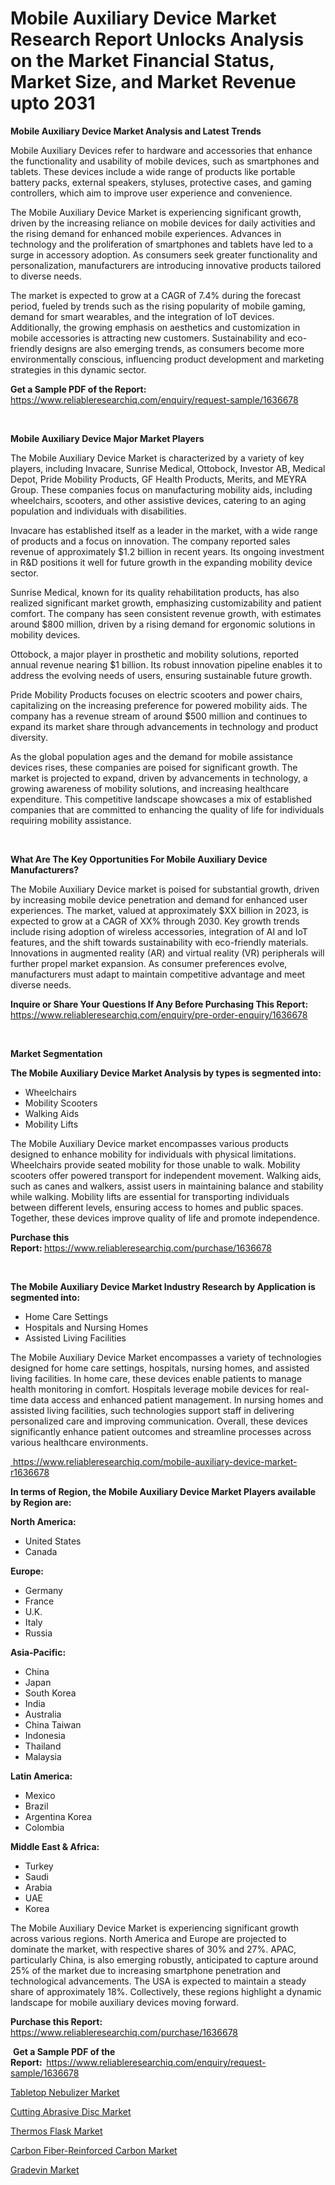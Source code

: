 <p><h1>Mobile Auxiliary Device Market Research Report Unlocks Analysis on the Market Financial Status, Market Size, and Market Revenue upto 2031</h1></p><p><strong>Mobile Auxiliary Device Market Analysis and Latest Trends</strong></p>
<p><p>Mobile Auxiliary Devices refer to hardware and accessories that enhance the functionality and usability of mobile devices, such as smartphones and tablets. These devices include a wide range of products like portable battery packs, external speakers, styluses, protective cases, and gaming controllers, which aim to improve user experience and convenience.</p><p>The Mobile Auxiliary Device Market is experiencing significant growth, driven by the increasing reliance on mobile devices for daily activities and the rising demand for enhanced mobile experiences. Advances in technology and the proliferation of smartphones and tablets have led to a surge in accessory adoption. As consumers seek greater functionality and personalization, manufacturers are introducing innovative products tailored to diverse needs.</p><p>The market is expected to grow at a CAGR of 7.4% during the forecast period, fueled by trends such as the rising popularity of mobile gaming, demand for smart wearables, and the integration of IoT devices. Additionally, the growing emphasis on aesthetics and customization in mobile accessories is attracting new customers. Sustainability and eco-friendly designs are also emerging trends, as consumers become more environmentally conscious, influencing product development and marketing strategies in this dynamic sector.</p></p>
<p><strong>Get a Sample PDF of the Report:&nbsp;</strong> <a href="https://www.reliableresearchiq.com/enquiry/request-sample/1636678">https://www.reliableresearchiq.com/enquiry/request-sample/1636678</a></p>
<p>&nbsp;</p>
<p><strong>Mobile Auxiliary Device Major Market Players</strong></p>
<p><p>The Mobile Auxiliary Device Market is characterized by a variety of key players, including Invacare, Sunrise Medical, Ottobock, Investor AB, Medical Depot, Pride Mobility Products, GF Health Products, Merits, and MEYRA Group. These companies focus on manufacturing mobility aids, including wheelchairs, scooters, and other assistive devices, catering to an aging population and individuals with disabilities.</p><p>Invacare has established itself as a leader in the market, with a wide range of products and a focus on innovation. The company reported sales revenue of approximately $1.2 billion in recent years. Its ongoing investment in R&D positions it well for future growth in the expanding mobility device sector.</p><p>Sunrise Medical, known for its quality rehabilitation products, has also realized significant market growth, emphasizing customizability and patient comfort. The company has seen consistent revenue growth, with estimates around $800 million, driven by a rising demand for ergonomic solutions in mobility devices.</p><p>Ottobock, a major player in prosthetic and mobility solutions, reported annual revenue nearing $1 billion. Its robust innovation pipeline enables it to address the evolving needs of users, ensuring sustainable future growth.</p><p>Pride Mobility Products focuses on electric scooters and power chairs, capitalizing on the increasing preference for powered mobility aids. The company has a revenue stream of around $500 million and continues to expand its market share through advancements in technology and product diversity.</p><p>As the global population ages and the demand for mobile assistance devices rises, these companies are poised for significant growth. The market is projected to expand, driven by advancements in technology, a growing awareness of mobility solutions, and increasing healthcare expenditure. This competitive landscape showcases a mix of established companies that are committed to enhancing the quality of life for individuals requiring mobility assistance.</p></p>
<p>&nbsp;</p>
<p><strong>What Are The Key Opportunities For Mobile Auxiliary Device Manufacturers?</strong></p>
<p><p>The Mobile Auxiliary Device market is poised for substantial growth, driven by increasing mobile device penetration and demand for enhanced user experiences. The market, valued at approximately $XX billion in 2023, is expected to grow at a CAGR of XX% through 2030. Key growth trends include rising adoption of wireless accessories, integration of AI and IoT features, and the shift towards sustainability with eco-friendly materials. Innovations in augmented reality (AR) and virtual reality (VR) peripherals will further propel market expansion. As consumer preferences evolve, manufacturers must adapt to maintain competitive advantage and meet diverse needs.</p></p>
<p><strong>Inquire or Share Your Questions If Any Before Purchasing This Report:</strong> <a href="https://www.reliableresearchiq.com/enquiry/pre-order-enquiry/1636678">https://www.reliableresearchiq.com/enquiry/pre-order-enquiry/1636678</a></p>
<p>&nbsp;</p>
<p><strong>Market Segmentation</strong></p>
<p><strong>The Mobile Auxiliary Device Market Analysis by types is segmented into:</strong></p>
<p><ul><li>Wheelchairs</li><li>Mobility Scooters</li><li>Walking Aids</li><li>Mobility Lifts</li></ul></p>
<p><p>The Mobile Auxiliary Device market encompasses various products designed to enhance mobility for individuals with physical limitations. Wheelchairs provide seated mobility for those unable to walk. Mobility scooters offer powered transport for independent movement. Walking aids, such as canes and walkers, assist users in maintaining balance and stability while walking. Mobility lifts are essential for transporting individuals between different levels, ensuring access to homes and public spaces. Together, these devices improve quality of life and promote independence.</p></p>
<p><strong>Purchase this Report:&nbsp;</strong><a href="https://www.reliableresearchiq.com/purchase/1636678">https://www.reliableresearchiq.com/purchase/1636678</a></p>
<p>&nbsp;</p>
<p><strong>The Mobile Auxiliary Device Market Industry Research by Application is segmented into:</strong></p>
<p><ul><li>Home Care Settings</li><li>Hospitals and Nursing Homes</li><li>Assisted Living Facilities</li></ul></p>
<p><p>The Mobile Auxiliary Device Market encompasses a variety of technologies designed for home care settings, hospitals, nursing homes, and assisted living facilities. In home care, these devices enable patients to manage health monitoring in comfort. Hospitals leverage mobile devices for real-time data access and enhanced patient management. In nursing homes and assisted living facilities, such technologies support staff in delivering personalized care and improving communication. Overall, these devices significantly enhance patient outcomes and streamline processes across various healthcare environments.</p></p>
<p><a href="https://www.reliableresearchiq.com/mobile-auxiliary-device-market-r1636678">&nbsp;https://www.reliableresearchiq.com/mobile-auxiliary-device-market-r1636678</a></p>
<p><strong>In terms of Region, the Mobile Auxiliary Device Market Players available by Region are:</strong></p>
<p>
    <p> <strong> North America: </strong>
        <ul>
            <li>United States</li>
            <li>Canada</li>
        </ul>
        </p> 
    <p> <strong> Europe: </strong>
        <ul>
            <li>Germany</li>
            <li>France</li>
            <li>U.K.</li>
            <li>Italy</li>
            <li>Russia</li>
        </ul>
        </p> 
    <p> <strong> Asia-Pacific: </strong>
        <ul>
            <li>China</li>
            <li>Japan</li>
            <li>South Korea</li>
            <li>India</li>
            <li>Australia</li>
            <li>China Taiwan</li>
            <li>Indonesia</li>
            <li>Thailand</li>
            <li>Malaysia</li>
        </ul>
        </p> 
    <p> <strong> Latin America: </strong>
        <ul>
            <li>Mexico</li>
            <li>Brazil</li>
            <li>Argentina Korea</li>
            <li>Colombia</li>
        </ul>
        </p> 
    <p> <strong> Middle East & Africa: </strong>
        <ul>
            <li>Turkey</li>
            <li>Saudi</li>
            <li>Arabia</li>
            <li>UAE</li>
            <li>Korea</li>
        </ul>
    </p>
    </p>
<p><p>The Mobile Auxiliary Device Market is experiencing significant growth across various regions. North America and Europe are projected to dominate the market, with respective shares of 30% and 27%. APAC, particularly China, is also emerging robustly, anticipated to capture around 25% of the market due to increasing smartphone penetration and technological advancements. The USA is expected to maintain a steady share of approximately 18%. Collectively, these regions highlight a dynamic landscape for mobile auxiliary devices moving forward.</p></p>
<p><strong>Purchase this Report: </strong><a href="https://www.reliableresearchiq.com/purchase/1636678">https://www.reliableresearchiq.com/purchase/1636678</a></p>
<p>&nbsp;<strong>Get a Sample PDF of the Report:&nbsp;&nbsp;</strong><a href="https://www.reliableresearchiq.com/enquiry/request-sample/1636678">https://www.reliableresearchiq.com/enquiry/request-sample/1636678</a></p>
<p><strong></strong></p>
<p><p><a href="https://issuu.com/reportprime-2/docs/tabletop-nebulizer-market-size-2030_3be73ddf7d0c42">Tabletop Nebulizer Market</a></p><p><a href="https://github.com/RogerBennett414/Market-Research-Report-List-1/blob/main/cutting-abrasive-disc-market.md">Cutting Abrasive Disc Market</a></p><p><a href="https://issuu.com/reportprime-2/docs/thermos-flask-market-size-2030.pptx_2801f20e78e29d">Thermos Flask Market</a></p><p><a href="https://medium.com/@hook46569852024/emerging-carbon-fiber-reinforced-carbon-market-opportunities-market-analysis-for-investors-and-f8d2a4bf8d57">Carbon Fiber-Reinforced Carbon Market</a></p><p><a href="https://www.linkedin.com/pulse/gradevin-market-global-insights-sales-trends-2024-2031-ujujf?trackingId=CVjnVjz5SwuGCUK%2FCOICig%3D%3D">Gradevin Market</a></p></p>